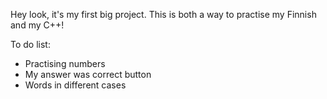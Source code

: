 Hey look, it's my first big project. This is both a way to practise my Finnish and my C++!

To do list:
- Practising numbers
- My answer was correct button
- Words in different cases